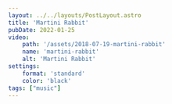 ```yaml
---
layout: ../../layouts/PostLayout.astro
title: 'Martini Rabbit'
pubDate: 2022-01-25
video:
    path: '/assets/2018-07-19-martini-rabbit'
    name: 'martini-rabbit'
    alt: 'Martini Rabbit'
settings:
    format: 'standard'
    color: 'black'
tags: ["music"]
---
```

